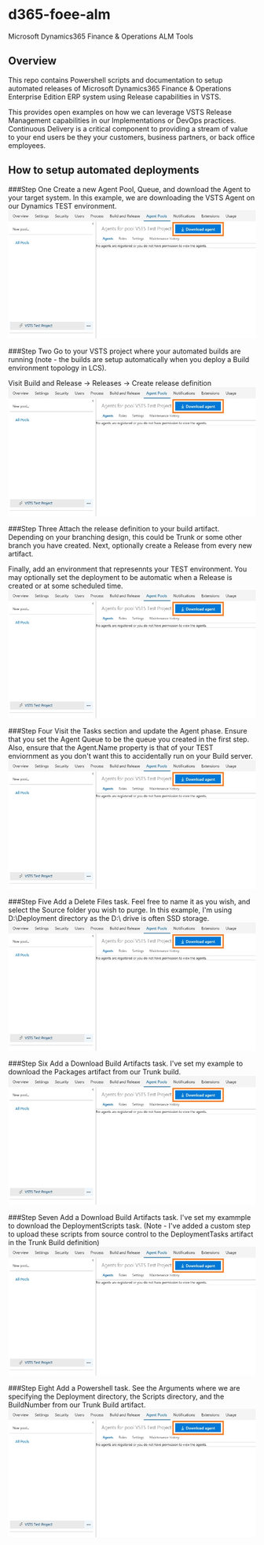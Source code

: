 # d365-foee-alm
Microsoft Dynamics365 Finance &amp; Operations ALM Tools

## Overview

This repo contains Powershell scripts and documentation to setup automated releases of Microsoft Dynamics365 Finance & Operations Enterprise Edition ERP system using Release capabilities in VSTS.

  

This provides open examples on how we can leverage VSTS Release Management capabilities in our Implementations or DevOps practices.  Continuous Delivery is a critical component to providing a stream of value to your end users be they your customers, business partners, or back office employees.

## How to setup automated deployments
###Step One
Create a new Agent Pool, Queue, and download the Agent to your target system.  In this example, we are downloading the VSTS Agent on our Dynamics TEST environment.
![Step_One](/step_one.jpg)

###Step Two
Go to your VSTS project where your automated builds are running (note - the builds are setup automatically when you deploy a Build environment topology in LCS).  

Visit Build and Release -> Releases -> Create release definition
![Step_One](/step_one.jpg)

###Step Three
Attach the release definition to your build artifact.  Depending on your branching design, this could be Trunk or some other branch you have created.  Next, optionally create a Release from every new artifact.

Finally, add an environment that represennts your TEST environment. You may optionally set the deployment to be automatic when a Release is created or at some scheduled time.
![Step_One](/step_one.jpg)

###Step Four
Visit the Tasks section and update the Agent phase.  Ensure that you set the Agent Queue to be the queue you created in the first step.  Also, ensure that the Agent.Name property is that of your TEST enviornment as you don't want this to accidentally run on your Build server.
![Step_One](/step_one.jpg)

###Step Five
Add a Delete Files task.  Feel free to name it as you wish, and select the Source folder you wish to purge.  In this example, I'm using D:\Deployment directory as the D:\ drive is often SSD storage.
![Step_One](/step_one.jpg)

###Step Six
Add a Download Build Artifacts task.  I've set my example to download the Packages artifact from our Trunk build.  
![Step_One](/step_one.jpg)

###Step Seven
Add a Download Build Artifacts task.  I've set my exammple to download the DeploymentScripts task.  (Note - I've added a custom step to upload these scripts from source control to the DeploymentTasks artifact in the Trunk Build definition)
![Step_One](/step_one.jpg)

###Step Eight
Add a Powershell task.  See the Arguments where we are specifying the Deployment directory, the Scripts directory, and the BuildNumber from our Trunk Build artifact.  
![Step_One](/step_one.jpg)




